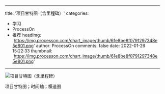 
---
title: '项目甘特图（含里程碑）'
categories: 
 - 学习
 - ProcessOn
 - 推荐
headimg: 'https://img.processon.com/chart_image/thumb/61e8be8f0791297348e5e801.png'
author: ProcessOn
comments: false
date: 2022-01-26 15:22:33
thumbnail: 'https://img.processon.com/chart_image/thumb/61e8be8f0791297348e5e801.png'
---

<div>   
<img class="thumb" alt="项目甘特图（含里程碑）" src="https://img.processon.com/chart_image/thumb/61e8be8f0791297348e5e801.png" referrerpolicy="no-referrer">
<p>项目甘特图；时间轴；横道图</p>  
</div>
            